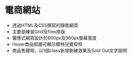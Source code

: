 # 電商網站
+ 透過HTML及CSS撰寫的靜態網頁
+ 主要是練習Grid及Flex排版
+ 響應式網頁設計於600px及960px螢幕寬度
+ Hover商品假圖可顯示模特兒實穿照
+ 商品售罄時，以1個class新增劃線效果及Sold Out文字說明
